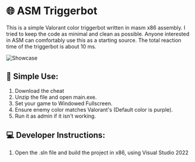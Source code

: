 # 🌐 ASM Triggerbot
This is a simple Valorant color triggerbot written in masm x86 assembly. I tried to keep the code as minimal and clean as possible. Anyone interested in ASM can comfortably use this as a starting source. The total reaction time of the triggerbot is about 10 ms.


![Showcase](showcase/image1.png)

## 🌳 Simple Use:
1. Download the cheat 
2. Unzip the file and open main.exe.
3. Set your game to Windowed Fullscreen.
4. Ensure enemy color matches Valorant's (Default color is purple).
5. Run it as admin if it isn't working.

## 💻 Developer Instructions:
1. Open the .sln file and build the project in x86, using Visual Studio 2022
